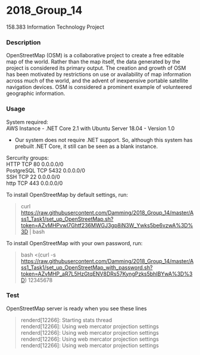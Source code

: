 # 2018_Group_14
158.383 Information Technology Project

### Description
OpenStreetMap (OSM) is a collaborative project to create a free editable map of the world. Rather than the map itself, the data generated by the project is considered its primary output. The creation and growth of OSM has been motivated by restrictions on use or availability of map information across much of the world, and the advent of inexpensive portable satellite navigation devices. OSM is considered a prominent example of volunteered geographic information.

### Usage
System required:  
AWS Instance - .NET Core 2.1 with Ubuntu Server 18.04 - Version 1.0  
* Our system does not require .NET support. So, although this system has prebuilt .NET Core, it still can be seen as a blank instance.

Sercurity groups:  
HTTP 			TCP 	80 		0.0.0.0/0  
PostgreSQL 		TCP		5432	0.0.0.0/0  
SSH				TCP		22		0.0.0.0/0  
http 			TCP		443		0.0.0.0/0  

To install OpenStreetMap by default settings, run:  
> curl https://raw.githubusercontent.com/Damming/2018_Group_14/master/Ass1_Task1/set_up_OpenStreetMap.sh?token=AZvMHPvwl7Ghtf236MWGJ3gp8iN3W_Ywks5be6vzwA%3D%3D | bash

To install OpenStreetMap with your own password, run:  
> bash <(curl -s https://raw.githubusercontent.com/Damming/2018_Group_14/master/Ass1_Task1/set_up_OpenStreetMap_with_password.sh?token=AZvMHP_aR7L5HzGtqENV8DRs57KyngPzks5bhIBYwA%3D%3D) 12345678

### Test
OpenStreetMap server is ready when you see these lines  
> renderd[12266]: Starting stats thread  
> renderd[12266]: Using web mercator projection settings  
> renderd[12266]: Using web mercator projection settings  
> renderd[12266]: Using web mercator projection settings  
> renderd[12266]: Using web mercator projection settings  
